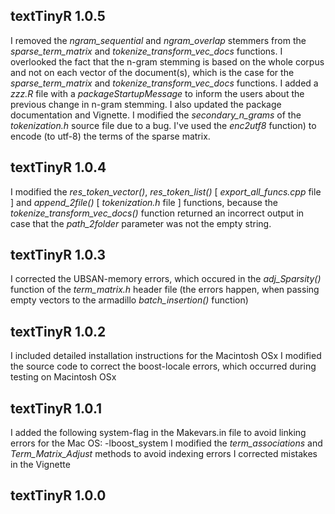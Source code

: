 
## textTinyR 1.0.5

I removed the *ngram_sequential* and *ngram_overlap* stemmers from the *sparse_term_matrix* and *tokenize_transform_vec_docs* functions. I overlooked the fact that the n-gram stemming is based on the whole corpus and not on
each vector of the document(s), which is the case for the *sparse_term_matrix* and *tokenize_transform_vec_docs* functions. 
I added a *zzz.R* file with a *packageStartupMessage* to inform the users about the previous change in n-gram stemming.
I also updated the package documentation and Vignette.
I modified the *secondary_n_grams* of the *tokenization.h* source file due to a bug.
I've used the *enc2utf8* function) to encode (to utf-8) the terms of the sparse matrix.


## textTinyR 1.0.4

I modified the *res_token_vector()*, *res_token_list()* [ *export_all_funcs.cpp* file ] and *append_2file()* [ *tokenization.h* file ] functions, because the *tokenize_transform_vec_docs()* function returned an incorrect output in case that the *path_2folder* parameter was not the empty string.


## textTinyR 1.0.3

I corrected the UBSAN-memory errors, which occured in the *adj_Sparsity()* function of the *term_matrix.h* header file (the errors happen, when passing empty vectors to the armadillo *batch_insertion()* function)


## textTinyR 1.0.2

I included detailed installation instructions for the Macintosh OSx
I modified the source code to correct the boost-locale errors, which occurred during testing on Macintosh OSx


## textTinyR 1.0.1

I added the following system-flag in the Makevars.in file to avoid linking errors for the Mac OS: -lboost_system
I modified the *term_associations* and *Term_Matrix_Adjust* methods to avoid indexing errors
I corrected mistakes in the Vignette


## textTinyR 1.0.0




